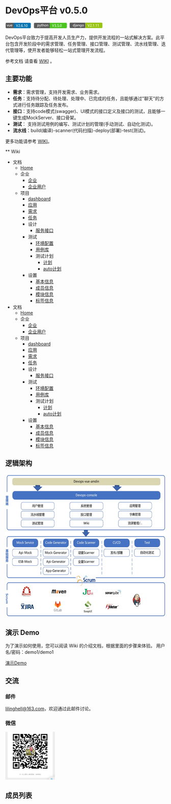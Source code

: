 # DevOps平台 v0.5.0

<img src="https://github.com/lilinghell/devops/blob/master/doc/img/v.jpg" height=20px alt="version"/>

DevOps平台致力于提高开发人员生产力，提供开发流程的一站式解决方案。此平台包含开发阶段中的需求管理、任务管理、接口管理、测试管理、流水线管理、迭代管理等，使开发者能够轻松一站式管理开发流程。

参考文档 请查看 [WIKI](https://github.com/lilinghell/devops/wiki) 。

## 主要功能

* **需求**：需求管理，支持开发需求、业务需求。
* **任务**：支持待分配、待处理、处理中、已完成的任务，且能够通过"聊天"的方式进行任务跟踪及任务发布。
* **接口**：支持code模式(swagger)、UI模式的接口定义及接口的测试，且能够一键生成MockServer、接口骨架。
* **测试**： 支持测试用例的编写、测试计划的管理(手动测试、自动化测试)。
* **流水线**：build(编译)-scanner(代码扫描)-deploy(部署)-test(测试)。


更多功能请参考 [WIKI](https://github.com/lilinghell/devops/wiki)。

** Wiki
* 文档  
  * [Home](https://github.com/lilinghell/devops/wiki)
  * 企业
    * [企业](https://github.com/lilinghell/devops/wiki/Enterprise)
    * [企业用户](https://github.com/lilinghell/devops/wiki/Enterprise_Users)
  * 项目
    * [dashboard](https://github.com/lilinghell/devops/wiki/Dashboard)
    * [应用](https://github.com/lilinghell/devops/wiki/Application)
    * [需求](https://github.com/lilinghell/devops/wiki/Requirement)
    * [任务](https://github.com/lilinghell/devops/wiki/Task)
    * 设计
      * [服务接口](https://github.com/lilinghell/devops/wiki/Designs_Interface)
    * 测试
      * [环境配置](https://github.com/lilinghell/devops/wiki/Test_Env)
      * [用例库](https://github.com/lilinghell/devops/wiki/Test_Cases)
      * 测试计划
        * [计划](https://github.com/lilinghell/devops/wiki/Test_Plan)
        * [auto计划](https://github.com/lilinghell/devops/wiki/Test_AutoPlan)
     * 设置
       * [基本信息](https://github.com/lilinghell/devops/wiki/Setting_ProjectInfo)
       * [成员信息](https://github.com/lilinghell/devops/wiki/Setting_ProjectUser)
       * [模块信息](https://github.com/lilinghell/devops/wiki/Setting_ProjectModule)
       * [标签信息](https://github.com/lilinghell/devops/wiki/Setting_ProjectTag)
* 文档  
  * [Home](https://github.com/lilinghell/devops/wiki)
  * 企业
    * [企业](https://github.com/lilinghell/devops/wiki/Enterprise)
    * [企业用户](https://github.com/lilinghell/devops/wiki/Enterprise_Users)
  * 项目
    * [dashboard](https://github.com/lilinghell/devops/wiki/Dashboard)
    * [应用](https://github.com/lilinghell/devops/wiki/Application)
    * [需求](https://github.com/lilinghell/devops/wiki/Requirement)
    * [任务](https://github.com/lilinghell/devops/wiki/Task)
    * 设计
      * [服务接口](https://github.com/lilinghell/devops/wiki/Designs_Interface)
    * 测试
      * [环境配置](https://github.com/lilinghell/devops/wiki/Test_Env)
      * [用例库](https://github.com/lilinghell/devops/wiki/Test_Cases)
      * 测试计划
        * [计划](https://github.com/lilinghell/devops/wiki/Test_Plan)
        * [auto计划](https://github.com/lilinghell/devops/wiki/Test_AutoPlan)
     * 设置
       * [基本信息](https://github.com/lilinghell/devops/wiki/Setting_ProjectInfo)
       * [成员信息](https://github.com/lilinghell/devops/wiki/Setting_ProjectUser)
       * [模块信息](https://github.com/lilinghell/devops/wiki/Setting_ProjectModule)
       * [标签信息](https://github.com/lilinghell/devops/wiki/Setting_ProjectTag)

## 逻辑架构

<img src="https://github.com/lilinghell/devops/blob/master/doc/img/ljjg.jpg" height=450px alt="逻辑架构"/>

## 演示 Demo

为了演示如何使用，您可以阅读 Wiki 的介绍文档，根据里面的步骤来体验。
用户名/密码：demo1/demo1

[演示Demo](http://118.242.36.102:12308/#/login)



## 交流

### 邮件

lilinghell@163.com，欢迎通过此邮件讨论。

### 微信

<img src="https://github.com/lilinghell/devops/blob/master/doc/img/wx.jpg" height=150px alt="微信"/>

## 成员列表


